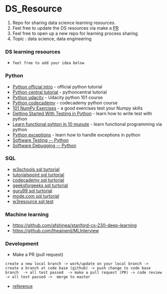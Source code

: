 # DS_Resource
1. Repo for sharing data science learning resources. 
2. Feel free to update the DS resources via make a [PR](https://github.com/DataStudySquad/DS_Resource/pulls)
3. Feel free to open up a new repo for learning process sharing 
4. Topic : data science, data engineering 

### DS learning resources
- `feel free to add your idea below`

### Python  
* [Python official intro](https://docs.python.org/3/tutorial/) - official python tutorial 
* [Python central tutorial](https://www.pythoncentral.io/) - pythoncentral  tutorial
* [Python udacity](https://www.udacity.com/course/introduction-to-python--ud1110) - Udacity python 101 course
* [Python codecademy](https://www.codecademy.com/learn/learn-python) - codecademy python course
* [101 NumPy Exercises](https://www.machinelearningplus.com/101-numpy-exercises-python/) - a good  exercises test your Numpy skills 
* [Getting Started With Testing in Python](https://realpython.com/python-testing/?utm_source=mybridge&utm_medium=blog&utm_campaign=read_more) - learn how to write test with python 
* [Learn functional pyhton in 10 munute](https://hackernoon.com/learn-functional-python-in-10-minutes-to-2d1651dece6f?utm_source=mybridge&utm_medium=blog&utm_campaign=read_more) - learn functional programming via python 
* [Python exceptions](https://realpython.com/python-exceptions/) - learn how to handle exceptions in python 
* [Software Testing -- Python](https://www.udacity.com/course/software-testing--cs258)
* [Software Debugging -- Python](https://www.udacity.com/course/software-debugging--cs259)

### SQL 
* [w3schools sql turtorial](https://www.w3schools.com/sql/)
* [tutorialspoint sql turtorial](https://www.tutorialspoint.com/sql/index.htm)
* [codecademy sql turtorial](https://www.codecademy.com/learn/learn-sql)
* [geeksforgeeks sql turtorial](https://www.geeksforgeeks.org/sql-tutorial/)
* [guru99 sql turtorial](https://www.guru99.com/sql.html)
* [mode.com sql turtorial](https://mode.com/sql-tutorial/)
* [w3resource sql test](https://www.w3resource.com/sql-exercises/)

### Machine learning 
- https://github.com/afshinea/stanford-cs-230-deep-learning
- https://github.com/theainerd/MLInterview

### Development
- Make a PR (pull request)
```
create a new local branch -> work/update on your local branch -> create a branch at code base (github) -> push change to code base branch  -> all test passed  -> make a pull request (PR) -> code review  -> all test passed ->  merge to master  
```
- [reference](https://github.com/DataStudySquad/DS_Resource/blob/master/commit_to_github.md)
